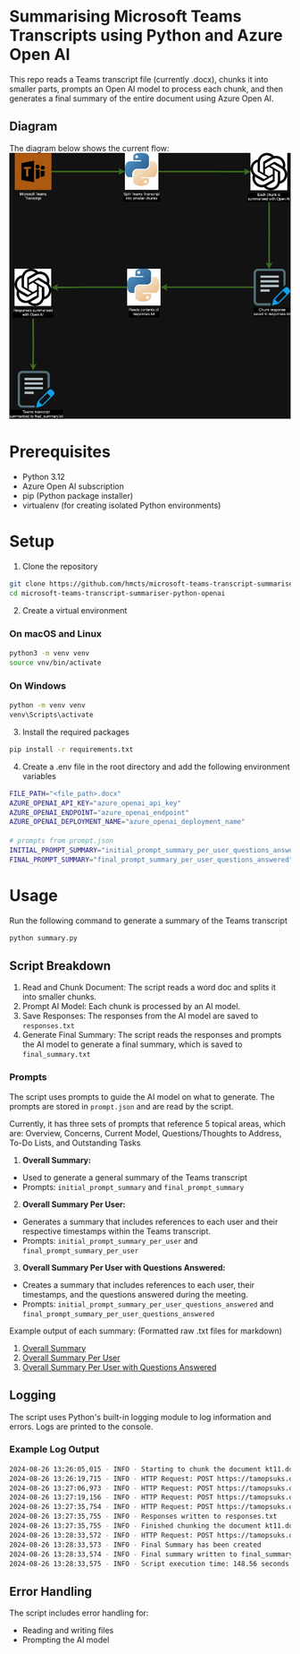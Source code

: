 # Summarising Microsoft Teams Transcripts using Python and Azure Open AI

This repo reads a Teams transcript file (currently .docx), chunks it into smaller parts, prompts an Open AI model to process each chunk, and then generates a final summary of the entire document using Azure Open AI.

## Diagram

The diagram below shows the current flow:
![Diagram](diagram/teams_transcript.jpg)

# Prerequisites

- Python 3.12
- Azure Open AI subscription
- pip (Python package installer)
- virtualenv (for creating isolated Python environments)

# Setup

1. Clone the repository

```bash
git clone https://github.com/hmcts/microsoft-teams-transcript-summariser-python-openai.git
cd microsoft-teams-transcript-summariser-python-openai
``` 

2. Create a virtual environment

### On macOS and Linux

```bash
python3 -m venv venv
source vnv/bin/activate
```

### On Windows

```bash
python -m venv venv
venv\Scripts\activate
```

3. Install the required packages

```bash
pip install -r requirements.txt
```

4. Create a .env file in the root directory and add the following environment variables

```bash
FILE_PATH="<file_path>.docx"
AZURE_OPENAI_API_KEY="azure_openai_api_key"
AZURE_OPENAI_ENDPOINT="azure_openai_endpoint"
AZURE_OPENAI_DEPLOYMENT_NAME="azure_openai_deployment_name"

# prompts from prompt.json
INITIAL_PROMPT_SUMMARY="initial_prompt_summary_per_user_questions_answered"
FINAL_PROMPT_SUMMARY="final_prompt_summary_per_user_questions_answered"
```

# Usage

Run the following command to generate a summary of the Teams transcript

```bash
python summary.py
```

## Script Breakdown

1. Read and Chunk Document: The script reads a word doc and splits it into smaller chunks.
2. Prompt AI Model: Each chunk is processed by an AI model.
3. Save Responses: The responses from the AI model are saved to `responses.txt`
3. Generate Final Summary: The script reads the responses and prompts the AI model to generate a final summary, which is saved to `final_summary.txt`

### Prompts 

The script uses prompts to guide the AI model on what to generate. The prompts are stored in `prompt.json` and are read by the script.

Currently, it has three sets of prompts that reference 5 topical areas, which are: Overview, Concerns, Current Model, Questions/Thoughts to Address, To-Do Lists, and Outstanding Tasks
1. **Overall Summary:**
- Used to generate a general summary of the Teams transcript
- Prompts: `initial_prompt_summary` and `final_prompt_summary` 

2. **Overall Summary Per User:**
- Generates a summary that includes references to each user and their respective timestamps within the Teams transcript.
- Prompts: `initial_prompt_summary_per_user` and `final_prompt_summary_per_user`

3. **Overall Summary Per User with Questions Answered:**
- Creates a summary that includes references to each user, their timestamps, and the questions answered during the meeting.
- Prompts: `initial_prompt_summary_per_user_questions_answered` and `final_prompt_summary_per_user_questions_answered`

Example output of each summary:
(Formatted raw .txt files for markdown)
1. [Overall Summary](summaries/1.md)
2. [Overall Summary Per User](summaries/2.md)
3. [Overall Summary Per User with Questions Answered](summaries/3.md)

## Logging

The script uses Python's built-in logging module to log information and errors. Logs are printed to the console.

### Example Log Output

```bash
2024-08-26 13:26:05,015 - INFO - Starting to chunk the document kt11.docx
2024-08-26 13:26:19,715 - INFO - HTTP Request: POST https://tamopsuks.openai.azure.com/openai/deployments/gpt4/chat/completions?api-version=2024-02-01 "HTTP/1.1 200 OK"
2024-08-26 13:27:06,973 - INFO - HTTP Request: POST https://tamopsuks.openai.azure.com/openai/deployments/gpt4/chat/completions?api-version=2024-02-01 "HTTP/1.1 200 OK"
2024-08-26 13:27:19,156 - INFO - HTTP Request: POST https://tamopsuks.openai.azure.com/openai/deployments/gpt4/chat/completions?api-version=2024-02-01 "HTTP/1.1 200 OK"
2024-08-26 13:27:35,754 - INFO - HTTP Request: POST https://tamopsuks.openai.azure.com/openai/deployments/gpt4/chat/completions?api-version=2024-02-01 "HTTP/1.1 200 OK"
2024-08-26 13:27:35,755 - INFO - Responses written to responses.txt
2024-08-26 13:27:35,755 - INFO - Finished chunking the document kt11.docx
2024-08-26 13:28:33,572 - INFO - HTTP Request: POST https://tamopsuks.openai.azure.com/openai/deployments/gpt4/chat/completions?api-version=2024-02-01 "HTTP/1.1 200 OK"
2024-08-26 13:28:33,573 - INFO - Final Summary has been created
2024-08-26 13:28:33,574 - INFO - Final summary written to final_summary.txt
2024-08-26 13:28:33,575 - INFO - Script execution time: 148.56 seconds
```

## Error Handling

The script includes error handling for:

- Reading and writing files
- Prompting the AI model 